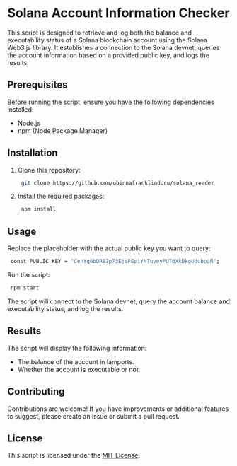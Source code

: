 # Solana Account Information Checker

This script is designed to retrieve and log both the balance and executability status of a Solana blockchain account using the Solana Web3.js library. It establishes a connection to the Solana devnet, queries the account information based on a provided public key, and logs the results.

## Prerequisites

Before running the script, ensure you have the following dependencies installed:

- Node.js
- npm (Node Package Manager)

## Installation

1. Clone this repository:

   ```bash
    git clone https://github.com/obinnafranklinduru/solana_reader
   ```

2. Install the required packages:

   ```bash
    npm install
   ```

## Usage

Replace the placeholder with the actual public key you want to query:

```bash
 const PUBLIC_KEY = "CenYq6bDRB7p73EjsPEpiYN7uveyPUTdXkDkgUduboaN";
```

Run the script:

```bash
 npm start
```

The script will connect to the Solana devnet, query the account balance and executability status, and log the results.

## Results

The script will display the following information:

- The balance of the account in lamports.
- Whether the account is executable or not.

## Contributing

Contributions are welcome! If you have improvements or additional features to suggest, please create an issue or submit a pull request.

## License

This script is licensed under the [MIT License]("https://github.com/obinnafranklinduru/solana_reader/blob/main/LICENSE").
